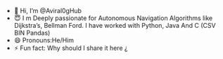 - 👋 Hi, I’m @Aviral0gHub
- 😇 I m  Deeply passionate for Autonomous Navigation Algorithms like Dijkstra’s, Bellman Ford.
I have worked with Python, Java And C
(CSV BIN Pandas)
- 😄 Pronouns:He/Him
- ⚡ Fun fact: Why should I share it here ¿

<!---
Aviral0gHub/Aviral0gHub is a ✨ special ✨ repository because its `README.md` (this file) appears on your GitHub profile.
You can click the Preview link to take a look at your changes.
--->
